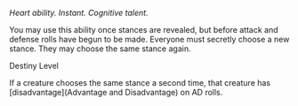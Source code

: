 *Heart ability. Instant. Cognitive talent.*

You may use this ability once stances are revealed, but before attack and defense rolls have begun to be made. Everyone must secretly choose a new stance. They may choose the same stance again. 

<div class="destiny-level">Destiny Level</div class="destiny-level">

If a creature chooses the same stance a second time, that creature has [disadvantage](Advantage and Disadvantage) on AD rolls.
